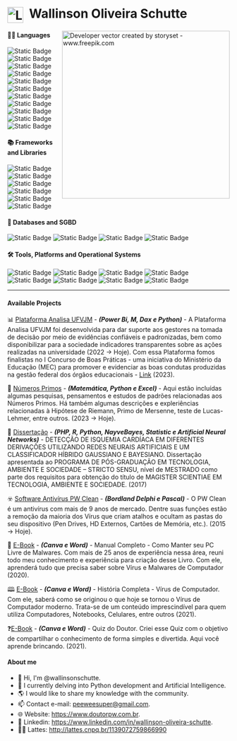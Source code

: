 <h1>
    <a href="https://www.doutorpw.com.br/">
     <img align="center" alt="Logo Wallinson Oliveira Schutte" width="36px" src="https://www.doutorpw.com.br/assets/img/icones/favicon.png"></a>
       <span>&nbsp;Wallinson Oliveira Schutte</span>
</h1>

<img align="right" alt="Developer vector created by storyset - www.freepik.com" height="380" src="https://www.doutorpw.com.br/assets/img/git/git4.jpg">

#### 👨‍💻 Languages
![Static Badge](https://img.shields.io/badge/PYTHON-blue?style=social&logo=python&logoColor=blue&logoSize=10&color=191970)
![Static Badge](https://img.shields.io/badge/R-blue?style=social&logo=r&logoColor=blue&logoSize=10&color=191970)
![Static Badge](https://img.shields.io/badge/SQL-blue?style=social&logo=SQLITE&logoColor=blue&logoSize=10&color=191970)
![Static Badge](https://img.shields.io/badge/PHP-blue?style=social&logo=PHP&logoColor=blue&logoSize=10&color=191970)
![Static Badge](https://img.shields.io/badge/GNU/BASH-blue?style=social&logo=GNUBASH&logoColor=blue&logoSize=10&color=191970)
![Static Badge](https://img.shields.io/badge/C-blue?style=social&logo=C&logoColor=blue&logoSize=10&color=191970)
![Static Badge](https://img.shields.io/badge/C++-blue?style=social&logo=c%2B%2B&logoColor=blue&logoSize=10&color=191970)
![Static Badge](https://img.shields.io/badge/HTML5-blue?style=social&logo=html5&logoColor=blue&logoSize=10&color=191970)
![Static Badge](https://img.shields.io/badge/CSS3-blue?style=social&logo=css3&logoColor=blue&logoSize=10&color=191970)
![Static Badge](https://img.shields.io/badge/DELPHI-blue?style=social&logo=delphi&logoColor=blue&logoSize=10&color=191970)
![Static Badge](https://img.shields.io/badge/PASCAL-blue?style=social&logo=turbo&logoColor=blue&logoSize=10&color=191970)

#### 📚 Frameworks and Libraries
![Static Badge](https://img.shields.io/badge/BOOTSTRAP-blue?style=social&logo=bootstrap&logoColor=blue&logoSize=10&color=191970)
![Static Badge](https://img.shields.io/badge/NUMPY-blue?style=social&logo=numpy&logoColor=blue&logoSize=10&color=191970)
![Static Badge](https://img.shields.io/badge/PANDAS-blue?style=social&logo=PANDAS&logoColor=blue&logoSize=10&color=191970)
![Static Badge](https://img.shields.io/badge/MATPLOTLIB-blue?style=social&logo=python&logoColor=blue&logoSize=10&color=191970)
![Static Badge](https://img.shields.io/badge/SCIKITLEARN-blue?style=social&logo=scikitlearn&logoColor=blue&logoSize=10&color=191970)
![Static Badge](https://img.shields.io/badge/TENSORFLOW-blue?style=social&logo=tensorflow&logoColor=blue&logoSize=10&color=191970)

#### 💾 Databases and SGBD
![Static Badge](https://img.shields.io/badge/MYSQL-blue?style=social&logo=MYSQL&logoColor=blue&logoSize=10&color=191970)
![Static Badge](https://img.shields.io/badge/POSTGRESSQL-blue?style=social&logo=postgresql&logoColor=blue&logoSize=10&color=191970)
![Static Badge](https://img.shields.io/badge/SQLITE-blue?style=social&logo=SQLITE&logoColor=blue&logoSize=10&color=191970)
![Static Badge](https://img.shields.io/badge/SQLSERVER-blue?style=social&logo=DATABRICKS&logoColor=blue&logoSize=10&color=191970)

#### 🛠️ Tools, Platforms and Operational Systems
![Static Badge](https://img.shields.io/badge/POWER%20BI-9400D3?style=for-the-badge&logoSize=10)
![Static Badge](https://img.shields.io/badge/WINDOWS_SERVER-green?style=for-the-badge&logoColor=green&logoSize=10&color=23009639)
![Static Badge](https://img.shields.io/badge/GNU/LINUX-green?style=for-the-badge&logoColor=green&logoSize=10&color=1E90FF)
![Static Badge](https://img.shields.io/badge/OFFICE-green?style=for-the-badge&logoColor=green&logoSize=10&color=B8860B)
![Static Badge](https://img.shields.io/badge/GOOGLE_APPS|SHEETS|DOCS-blue?style=for-the-badge&logoColor=blue&logoSize=10&color=0000FF)
![Static Badge](https://img.shields.io/badge/SPSS-green?style=for-the-badge&logoColor=YELLOW&logoSize=10&color=ADFF2F)
![Static Badge](https://img.shields.io/badge/AIX_SISTEMAS-green?style=for-the-badge&logoColor=YELLOW&logoSize=10&color=008000)
![Static Badge](https://img.shields.io/badge/SQL_SERVER-green?style=for-the-badge&logoColor=YELLOW&logoSize=10&color=A0522D)

---
#### Available Projects

📊 [Plataforma Analisa UFVJM](https://portal.ufvjm.edu.br/page/analisa/paineis) - ***(Power Bi, M, Dax e Python)*** - A Plataforma Analisa UFVJM foi desenvolvida para dar suporte aos gestores na tomada de decisão por meio de evidências confiáveis e padronizadas, bem como disponibilizar para a sociedade indicadores transparentes sobre as ações realizadas na universidade (2022 &rarr; Hoje). Com essa Plataforma fomos finalistas no I Concurso de Boas Práticas - uma iniciativa do Ministério da Educação (MEC) para promover e evidenciar as boas condutas produzidas na gestão federal dos órgãos educacionais - [Link](https://portal.ufvjm.edu.br/noticias/2023/ufvjm-e-finalista-no-i-concurso-de-boas-praticas-do-mec) (2023).

🔢 [Números Primos](https://github.com/wallinsonoliveira/numeros-primos) - ***(Matemática, Python e Excel)*** - Aqui estão incluídas algumas pesquisas, pensamentos e estudos de padrões relacionadas aos Números Primos. Há também algumas descrições e expleriências relacionadas à Hipótese de Riemann, Primo de Mersenne, teste de Lucas-Lehmer, entre outros. (2023 &rarr; Hoje).

📰 [Dissertação](https://repositorio.ufvjm.edu.br/items/aa2282df-d033-4707-ac55-e30f15fe3905) - ***(PHP, R, Python, NayveBayes, Statistic e Artificial Neural Networks)*** - DETECÇÃO DE ISQUEMIA CARDÍACA EM DIFERENTES DERIVAÇÕES UTILIZANDO REDES NEURAIS ARTIFICIAIS E UM CLASSIFICADOR HÍBRIDO GAUSSIANO E BAYESIANO. Dissertação apresentada ao PROGRAMA DE PÓS-GRADUAÇÃO EM TECNOLOGIA, AMBIENTE E SOCIEDADE – STRICTO SENSU, nível de MESTRADO como parte dos requisitos para obtenção do título de MAGISTER SCIENTIAE EM TECNOLOGIA, AMBIENTE E SOCIEDADE. (2017)

☣️ [Software Antivírus PW Clean](https://www.doutorpw.com.br/subdominios/pwclean/) - ***(Bordland Delphi e Pascal)*** - O PW Clean é um antivírus com mais de 9 anos de mercado. Dentre suas funções estão a remoção da maioria dos Vírus que criam atalhos e ocultam as pastas do seu dispositivo (Pen Drives, HD Externos, Cartões de Memória, etc.). (2015 &rarr; Hoje).

📖 [E-Book](https://www.doutorpw.com.br/subdominios/manualcompleto/) - ***(Canva e Word)*** - Manual Completo - Como Manter seu PC Livre de Malwares. Com mais de 25 anos de experiência nessa área, reuni todo meu conhecimento e experiência para criação desse Livro. Com ele, aprenderá tudo que precisa saber sobre Vírus e Malwares de Computador (2020).

🕮 [E-Book](https://www.doutorpw.com.br/subdominios/historiacompleta/) - ***(Canva e Word)*** - História Completa - Vírus de Computador. Com ele, saberá como se originou o que hoje se tornou o Vírus de Computador moderno. Trata-se de um conteúdo imprescindível para quem utiliza Computadores, Notebooks, Celulares, entre outros (2021).

❓[E-Book](https://www.doutorpw.com.br/subdominios/quiz/) - ***(Canva e Word)*** - Quiz do Doutor. Criei esse Quiz com o objetivo de compartilhar o conhecimento de forma simples e divertida. Aqui você aprende brincando. (2021).

<!--
![Static Badge](https://img.shields.io/badge/Under%20construction-8A2BE2?logoSize=10)

> [!NOTE]
> Under construction
-->
#### About me
- 👋 Hi, I'm @wallinsonschutte.
- 🌱 I currently delving into Python development and Artificial Intelligence.
- 🌎 I would like to share my knowledge with the community.
- 📫 Contact e-mail: peeweesuper@gmail.com.
- 🌐 Website: https://www.doutorpw.com.br.
- 🦸 Linkedin: https://www.linkedin.com/in/wallinson-oliveira-schutte.
- 👨‍🎓 Lattes: http://lattes.cnpq.br/1139072759866990

